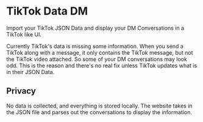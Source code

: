 # TikTok Data DM

Import your TikTok JSON Data and display your DM Conversations in a TikTok like UI.

Currently TikTok's data is missing some information. When you send a TikTok along with a message, it only contains the TikTok message, but not the TikTok video attached. So some of your DM conversations may look odd. This is the reason and there's no real fix unless TikTok updates what is in their JSON Data.

## Privacy

No data is collected, and everything is stored locally. The website takes in the JSON file and parses out the conversations to display the information.
